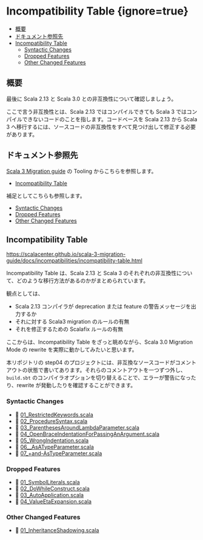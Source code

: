 # Incompatibility Table {ignore=true}

<!-- @import "[TOC]" {cmd="toc" depthFrom=1 depthTo=6 orderedList=false} -->

<!-- code_chunk_output -->

- [概要](#概要)
- [ドキュメント参照先](#ドキュメント参照先)
- [Incompatibility Table](#incompatibility-table-1)
  - [Syntactic Changes](#syntactic-changes)
  - [Dropped Features](#dropped-features)
  - [Other Changed Features](#other-changed-features)

<!-- /code_chunk_output -->

## 概要

最後に Scala 2.13 と Scala 3.0 との非互換性について確認しましょう。

ここで言う非互換性とは、Scala 2.13 ではコンパイルできても Scala 3 ではコンパイルできないコードのことを指します。コードベースを Scala 2.13 から Scala 3 へ移行するには、ソースコードの非互換性をすべて見つけ出して修正する必要があります。

## ドキュメント参照先

[Scala 3 Migration guide](https://scalacenter.github.io/scala-3-migration-guide/) の Tooling からこちらを参照します。

- [Incompatibility Table](https://scalacenter.github.io/scala-3-migration-guide/docs/incompatibilities/incompatibility-table.html)

補足としてこちらも参照します。

- [Syntactic Changes](https://scalacenter.github.io/scala-3-migration-guide/docs/incompatibilities/syntactic-changes.html)
- [Dropped Features](https://scalacenter.github.io/scala-3-migration-guide/docs/incompatibilities/dropped-features.html)
- [Other Changed Features](https://scalacenter.github.io/scala-3-migration-guide/docs/incompatibilities/other-changed-features.html)

## Incompatibility Table

https://scalacenter.github.io/scala-3-migration-guide/docs/incompatibilities/incompatibility-table.html

Incompatibility Table は、Scala 2.13 と Scala 3 のそれぞれの非互換性について、どのような移行方法があるのかがまとめられています。

観点としては、

- Scala 2.13 コンパイラが deprecation または feature の警告メッセージを出力するか
- それに対する Scala3 migration のルールの有無
- それを修正するための Scalafix ルールの有無

ここからは、Incompatibility Table をざっと眺めながら、Scala 3.0 Migration Mode の rewrite を実際に動かしてみたいと思います。

本リポジトリの step04 のプロジェクトには、非互換なソースコードがコメントアウトの状態で書いてあります。それらのコメントアウトを一つずつ外し、`build.sbt` のコンパイラオプションを切り替えることで、エラーが警告になったり、rewrite が発動したりを確認することができます。

### Syntactic Changes

- :memo: [01_RestrictedKeywords.scala](/step04/src/main/scala/com/github/shinharad/gettingStartedWithScala3/01_syntacticChanges/01_RestrictedKeywords.scala)
- :memo: [02_ProcedureSyntax.scala](/step04/src/main/scala/com/github/shinharad/gettingStartedWithScala3/01_syntacticChanges/02_ProcedureSyntax.scala)
- :memo: [03_ParenthesesAroundLambdaParameter.scala](/step04/src/main/scala/com/github/shinharad/gettingStartedWithScala3/01_syntacticChanges/03_ParenthesesAroundLambdaParameter.scala)
- :memo: [04_OpenBraceIndentationForPassingAnArgument.scala](/step04/src/main/scala/com/github/shinharad/gettingStartedWithScala3/01_syntacticChanges/04_OpenBraceIndentationForPassingAnArgument.scala)
- :memo: [05_WrongIndentation.scala](/step04/src/main/scala/com/github/shinharad/gettingStartedWithScala3/01_syntacticChanges/05_WrongIndentation.scala)
- :memo: [06__AsATypeParameter.scala](/step04/src/main/scala/com/github/shinharad/gettingStartedWithScala3/01_syntacticChanges/06__AsATypeParameter.scala)
- :memo: [07_+and-AsTypeParameter.scala](/step04/src/main/scala/com/github/shinharad/gettingStartedWithScala3/01_syntacticChanges/07_+and-AsTypeParameter.scala)

### Dropped Features

- :memo: [01_SymbolLiterals.scala](/step04/src/main/scala/com/github/shinharad/gettingStartedWithScala3/02_droppedFeatures/01_SymbolLiterals.scala)
- :memo: [02_DoWhileConstruct.scala](/step04/src/main/scala/com/github/shinharad/gettingStartedWithScala3/02_droppedFeatures/02_DoWhileConstruct.scala)
- :memo: [03_AutoApplication.scala](/step04/src/main/scala/com/github/shinharad/gettingStartedWithScala3/02_droppedFeatures/03_AutoApplication.scala)
- :memo: [04_ValueEtaExpansion.scala](/step04/src/main/scala/com/github/shinharad/gettingStartedWithScala3/02_droppedFeatures/04_ValueEtaExpansion.scala)

### Other Changed Features

- :memo: [01_InheritanceShadowing.scala](/step04/src/main/scala/com/github/shinharad/gettingStartedWithScala3/03_otherChangedFeatures/01_InheritanceShadowing.scala)
